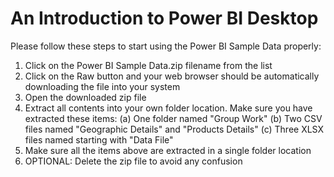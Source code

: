 # An Introduction to Power BI Desktop
Please follow these steps to start using the Power BI Sample Data properly:
  1. Click on the Power BI Sample Data.zip filename from the list
  2. Click on the Raw button and your web browser should be automatically downloading the file into your system
  3. Open the downloaded zip file
  4. Extract all contents into your own folder location. Make sure you have extracted these items:
       (a) One folder named "Group Work"
       (b) Two CSV files named "Geographic Details" and "Products Details"
       (c) Three XLSX files named starting with "Data File"
  5. Make sure all the items above are extracted in a single folder location
  6. OPTIONAL: Delete the zip file to avoid any confusion
